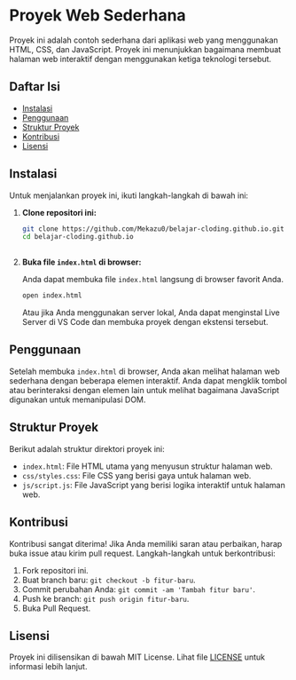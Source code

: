 # Proyek Web Sederhana

Proyek ini adalah contoh sederhana dari aplikasi web yang menggunakan HTML, CSS, dan JavaScript. Proyek ini menunjukkan bagaimana membuat halaman web interaktif dengan menggunakan ketiga teknologi tersebut.

## Daftar Isi

- [Instalasi](#instalasi)
- [Penggunaan](#penggunaan)
- [Struktur Proyek](#struktur-proyek)
- [Kontribusi](#kontribusi)
- [Lisensi](#lisensi)

## Instalasi
 
Untuk menjalankan proyek ini, ikuti langkah-langkah di bawah ini:

1. **Clone repositori ini:**

    ```bash
    git clone https://github.com/Mekazu0/belajar-cloding.github.io.git
    cd belajar-cloding.github.io
     

    ```

2. **Buka file `index.html` di browser:**

    Anda dapat membuka file `index.html` langsung di browser favorit Anda.

    ```bash
    open index.html
    ```

    Atau jika Anda menggunakan server lokal, Anda dapat menginstal Live Server di VS Code dan membuka proyek dengan ekstensi tersebut.

## Penggunaan

Setelah membuka `index.html` di browser, Anda akan melihat halaman web sederhana dengan beberapa elemen interaktif. Anda dapat mengklik tombol atau berinteraksi dengan elemen lain untuk melihat bagaimana JavaScript digunakan untuk memanipulasi DOM.

## Struktur Proyek

Berikut adalah struktur direktori proyek ini:


- `index.html`: File HTML utama yang menyusun struktur halaman web.
- `css/styles.css`: File CSS yang berisi gaya untuk halaman web.
- `js/script.js`: File JavaScript yang berisi logika interaktif untuk halaman web.

## Kontribusi

Kontribusi sangat diterima! Jika Anda memiliki saran atau perbaikan, harap buka issue atau kirim pull request. Langkah-langkah untuk berkontribusi:

1. Fork repositori ini.
2. Buat branch baru: `git checkout -b fitur-baru`.
3. Commit perubahan Anda: `git commit -am 'Tambah fitur baru'`.
4. Push ke branch: `git push origin fitur-baru`.
5. Buka Pull Request.

## Lisensi

Proyek ini dilisensikan di bawah MIT License. Lihat file [LICENSE](LICENSE) untuk informasi lebih lanjut.
